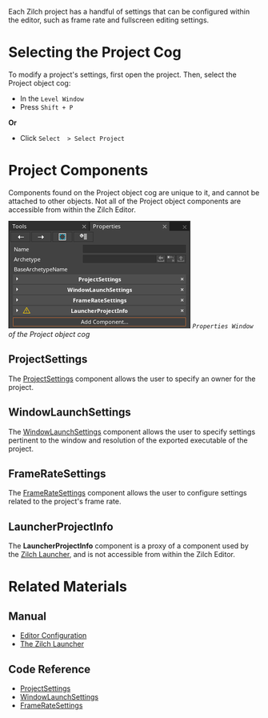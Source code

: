Each Zilch project has a handful of settings that can be configured within the editor, such as frame rate and fullscreen editing settings.

 #  Selecting the Project Cog

To modify a project's settings, first open the project. Then, select the Project object cog:

 - In the `Level Window`
  - Press `Shift + P`

**Or**

 - Click `Select  > Select Project`

 #  Project Components

Components found on the Project object cog are unique to it, and cannot be attached to other objects. Not all of the Project object components are accessible from within the Zilch Editor.



![image](https://raw.githubusercontent.com/ZilchEngine/ZilchFiles/master/doc_files/66359.png) *`Properties Window` of the Project object cog*


 ##  ProjectSettings

The [ ProjectSettings](../../../code_reference/class_reference/projectsettings.md) component allows the user to specify an owner for the project.

 ##  WindowLaunchSettings

The [ WindowLaunchSettings](../../../code_reference/class_reference/windowlaunchsettings.md) component allows the user to specify settings pertinent to the window and resolution of the exported executable of the project.

 ##  FrameRateSettings

The [ FrameRateSettings](../../../code_reference/class_reference/frameratesettings.md) component allows the user to configure settings related to the project's frame rate.

 ##  LauncherProjectInfo

The **LauncherProjectInfo** component is a proxy of a component used by the [ Zilch Launcher](launcher.md), and is not accessible from within the Zilch Editor.

 #  Related Materials

 ##  Manual
- [Editor Configuration](editor_configuration.md)
- [ The Zilch Launcher](launcher.md)

 ##  Code Reference
- [ ProjectSettings](../../../code_reference/class_reference/projectsettings.md)
- [ WindowLaunchSettings](../../../code_reference/class_reference/windowlaunchsettings.md)
- [ FrameRateSettings](../../../code_reference/class_reference/frameratesettings.md) 

 